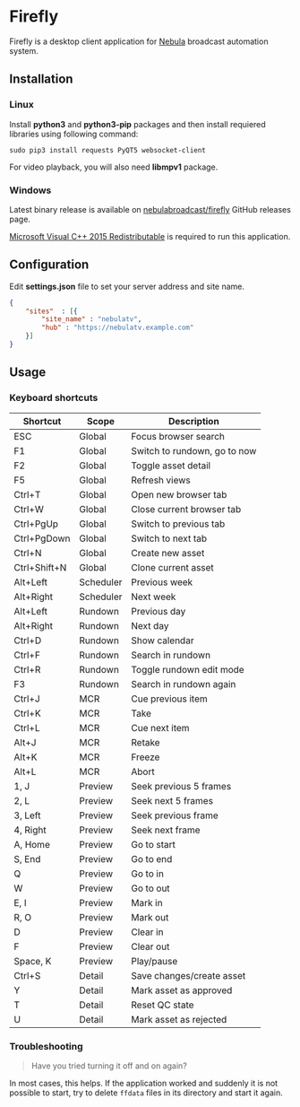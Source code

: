 Firefly
=======

Firefly is a desktop client application for [Nebula](https://github.com/nebulabroadcast/nebula) broadcast automation system.



Installation
------------

### Linux

Install **python3** and **python3-pip** packages and then install requiered libraries using
following command:

```
sudo pip3 install requests PyQT5 websocket-client
```

For video playback, you will also need **libmpv1** package.

### Windows

Latest binary release is available on [nebulabroadcast/firefly](https://github.com/nebulabroadcast/firefly/releases)
GitHub releases page.

[Microsoft Visual C++ 2015 Redistributable](https://www.microsoft.com/en-us/download/details.aspx?id=52685)
is required to run this application.

Configuration
-------------

Edit **settings.json** file to set your server address and site name.

```json
{
    "sites"  : [{
        "site_name" : "nebulatv",
        "hub" : "https://nebulatv.example.com"
    }]
}
```

Usage
-----

### Keyboard shortcuts

Shortcut       | Scope      |  Description
---------------|------------|-----------------------------
ESC            | Global     | Focus browser search
F1             | Global     | Switch to rundown, go to now
F2             | Global     | Toggle asset detail
F5             | Global     | Refresh views
Ctrl+T         | Global     | Open new browser tab
Ctrl+W         | Global     | Close current browser tab
Ctrl+PgUp      | Global     | Switch to previous tab
Ctrl+PgDown    | Global     | Switch to next tab
Ctrl+N         | Global     | Create new asset
Ctrl+Shift+N   | Global     | Clone current asset
Alt+Left       | Scheduler  | Previous week
Alt+Right      | Scheduler  | Next week
Alt+Left       | Rundown    | Previous day
Alt+Right      | Rundown    | Next day
Ctrl+D         | Rundown    | Show calendar
Ctrl+F         | Rundown    | Search in rundown
Ctrl+R         | Rundown    | Toggle rundown edit mode
F3             | Rundown    | Search in rundown again
Ctrl+J         | MCR        | Cue previous item
Ctrl+K         | MCR        | Take
Ctrl+L         | MCR        | Cue next item
Alt+J          | MCR        | Retake
Alt+K          | MCR        | Freeze
Alt+L          | MCR        | Abort
1, J           | Preview    | Seek previous 5 frames
2, L           | Preview    | Seek next 5 frames
3, Left        | Preview    | Seek previous frame
4, Right       | Preview    | Seek next frame
A, Home        | Preview    | Go to start
S, End         | Preview    | Go to end
Q              | Preview    | Go to in
W              | Preview    | Go to out
E, I           | Preview    | Mark in
R, O           | Preview    | Mark out
D              | Preview    | Clear in
F              | Preview    | Clear out
Space, K       | Preview    | Play/pause
Ctrl+S         | Detail     | Save changes/create asset
Y              | Detail     | Mark asset as approved
T              | Detail     | Reset QC state
U              | Detail     | Mark asset as rejected


### Troubleshooting

> Have you tried turning it off and on again?

In most cases, this helps. If the application worked and suddenly it is not possible
to start, try to delete `ffdata` files in its directory and start it again.
